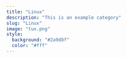 ```yaml
---
title: "Linux"
description: "This is an example category"
slug: "Linux"
image: "tux.png"
style:
  background: "#2a9d8f"
  color: "#fff"
---
```

